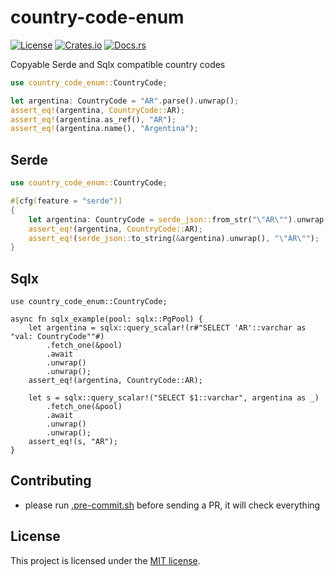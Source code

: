 # country-code-enum

[![License](https://img.shields.io/crates/l/country-code-enum.svg)](https://choosealicense.com/licenses/mit/)
[![Crates.io](https://img.shields.io/crates/v/country-code-enum.svg)](https://crates.io/crates/country-code-enum)
[![Docs.rs](https://docs.rs/country-code-enum/badge.svg)](https://docs.rs/country-code-enum)

Copyable Serde and Sqlx compatible country codes

```rust
use country_code_enum::CountryCode;

let argentina: CountryCode = "AR".parse().unwrap();
assert_eq!(argentina, CountryCode::AR);
assert_eq!(argentina.as_ref(), "AR");
assert_eq!(argentina.name(), "Argentina");
```

## Serde

```rust
use country_code_enum::CountryCode;

#[cfg(feature = "serde")]
{
    let argentina: CountryCode = serde_json::from_str("\"AR\"").unwrap();
    assert_eq!(argentina, CountryCode::AR);
    assert_eq!(serde_json::to_string(&argentina).unwrap(), "\"AR\"");
}
```

## Sqlx

```rust,ignore
use country_code_enum::CountryCode;

async fn sqlx_example(pool: sqlx::PgPool) {
    let argentina = sqlx::query_scalar!(r#"SELECT 'AR'::varchar as "val: CountryCode""#)
        .fetch_one(&pool)
        .await
        .unwrap()
        .unwrap();
    assert_eq!(argentina, CountryCode::AR);

    let s = sqlx::query_scalar!("SELECT $1::varchar", argentina as _)
        .fetch_one(&pool)
        .await
        .unwrap()
        .unwrap();
    assert_eq!(s, "AR");
}
```


## Contributing

- please run [.pre-commit.sh] before sending a PR, it will check everything


## License

This project is licensed under the [MIT license][license].

[.pre-commit.sh]: https://github.com/imbolc/country-code-enum/blob/main/pre-commit.sh
[license]: https://github.com/imbolc/country-code-enum/blob/main/LICENSE
